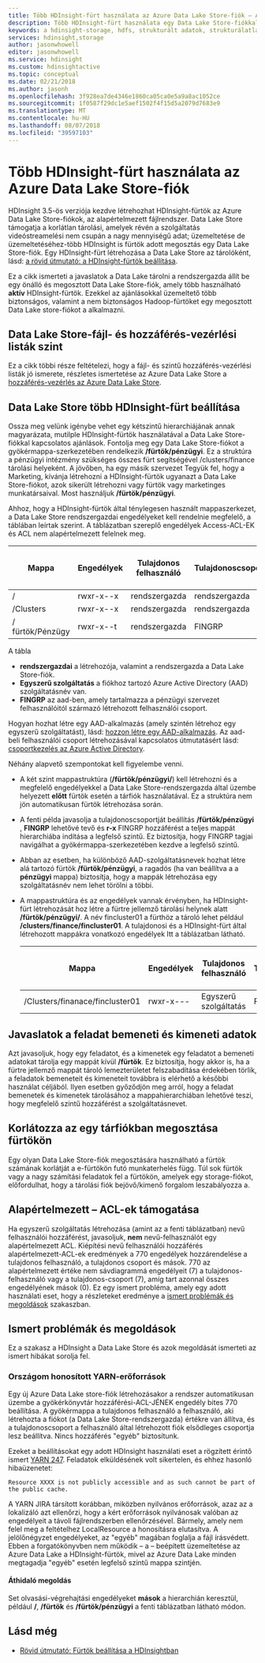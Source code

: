 ```yaml
---
title: Több HDInsight-fürt használata az Azure Data Lake Store-fiók – Azure
description: Több HDInsight-fürt használata egy Data Lake Store-fiókkal
keywords: a hdinsight-storage, hdfs, strukturált adatok, strukturálatlan adatok, data lake store
services: hdinsight,storage
author: jasonwhowell
editor: jasonwhowell
ms.service: hdinsight
ms.custom: hdinsightactive
ms.topic: conceptual
ms.date: 02/21/2018
ms.author: jasonh
ms.openlocfilehash: 3f928ea7de4346e1860ca05ca0e5a9a8ac1052ce
ms.sourcegitcommit: 1f0587f29dc1e5aef1502f4f15d5a2079d7683e9
ms.translationtype: MT
ms.contentlocale: hu-HU
ms.lasthandoff: 08/07/2018
ms.locfileid: "39597103"
---
```

# <a name="use-multiple-hdinsight-clusters-with-an-azure-data-lake-store-account"></a>Több HDInsight-fürt használata az Azure Data Lake Store-fiók

HDInsight 3.5-ös verziója kezdve létrehozhat HDInsight-fürtök az Azure Data Lake Store-fiókok, az alapértelmezett fájlrendszer.
Data Lake Store támogatja a korlátlan tárolási, amelyek révén a szolgáltatás videóstreamelési nem csupán a nagy mennyiségű adat; üzemeltetése de üzemeltetéséhez-több HDInsight is fürtök adott megosztás egy Data Lake Store-fiók. Egy HDInsight-fürt létrehozása a Data Lake Store az tárolóként, lásd: [a rövid útmutató: a HDInsight-fürtök beállítása](../storage/data-lake-storage/quickstart-create-connect-hdi-cluster.md).

Ez a cikk ismerteti a javaslatok a Data Lake tárolni a rendszergazda állít be egy önálló és megosztott Data Lake Store-fiók, amely több használható **aktív** HDInsight-fürtök. Ezekkel az ajánlásokkal üzemeltető több biztonságos, valamint a nem biztonságos Hadoop-fürtöket egy megosztott Data Lake store-fiókot a alkalmazni.


## <a name="data-lake-store-file-and-folder-level-acls"></a>Data Lake Store-fájl- és hozzáférés-vezérlési listák szint

Ez a cikk többi része feltételezi, hogy a fájl- és szintű hozzáférés-vezérlési listák jó ismerete, részletes ismertetése az Azure Data Lake Store a [hozzáférés-vezérlés az Azure Data Lake Store](../data-lake-store/data-lake-store-access-control.md).

## <a name="data-lake-store-setup-for-multiple-hdinsight-clusters"></a>Data Lake Store több HDInsight-fürt beállítása
Ossza meg velünk igénybe vehet egy kétszintű hierarchiájának annak magyarázata, mutilple HDInsight-fürtök használatával a Data Lake Store-fiókkal kapcsolatos ajánlások. Fontolja meg egy Data Lake Store-fiókot a gyökérmappa-szerkezetében rendelkezik **/fürtök/pénzügyi**. Ez a struktúra a pénzügyi intézmény szükséges összes fürt segítségével /clusters/finance tárolási helyeként. A jövőben, ha egy másik szervezet Tegyük fel, hogy a Marketing, kívánja létrehozni a HDInsight-fürtök ugyanazt a Data Lake Store-fiókot, azok sikerült létrehozni vagy fürtök vagy marketinges munkatársaival. Most használjuk **/fürtök/pénzügyi**.

Ahhoz, hogy a HDInsight-fürtök által ténylegesen használt mappaszerkezet, a Data Lake Store rendszergazdai engedélyeket kell rendelnie megfelelő, a táblában leírtak szerint. A táblázatban szereplő engedélyek Access-ACL-EK és ACL nem alapértelmezett felelnek meg. 


|Mappa  |Engedélyek  |Tulajdonos felhasználó  |Tulajdonoscsoport  | Nevesített felhasználó | Névvel ellátott felhasználói engedélyek | Nevesített csoportra | Elnevezett biztonságicsoport-engedélyeit |
|---------|---------|---------|---------|---------|---------|---------|---------|
|/ | rwxr-x--x  |rendszergazda |rendszergazda  |Szolgáltatásnév |--x  |FINGRP   |r-x         |
|/Clusters | rwxr-x--x |rendszergazda |rendszergazda |Szolgáltatásnév |--x  |FINGRP |r-x         |
|/ fürtök/Pénzügy | rwxr-x--t |rendszergazda |FINGRP  |Szolgáltatásnév |rwx  |-  |-     |

A tábla

- **rendszergazdai** a létrehozója, valamint a rendszergazda a Data Lake Store-fiók.
- **Egyszerű szolgáltatás** a fiókhoz tartozó Azure Active Directory (AAD) szolgáltatásnév van.
- **FINGRP** az aad-ben, amely tartalmazza a pénzügyi szervezet felhasználóitól származó létrehozott felhasználói csoport.

Hogyan hozhat létre egy AAD-alkalmazás (amely szintén létrehoz egy egyszerű szolgáltatást), lásd: [hozzon létre egy AAD-alkalmazás](../azure-resource-manager/resource-group-create-service-principal-portal.md#create-an-azure-active-directory-application). Az aad-beli felhasználói csoport létrehozásával kapcsolatos útmutatásért lásd: [csoportkezelés az Azure Active Directory](../active-directory/fundamentals/active-directory-groups-create-azure-portal.md).

Néhány alapvető szempontokat kell figyelembe venni.

- A két szint mappastruktúra (**/fürtök/pénzügyi/**) kell létrehozni és a megfelelő engedélyekkel a Data Lake Store-rendszergazda által üzembe helyezett **előtt** fürtök esetén a tárfiók használatával. Ez a struktúra nem jön automatikusan fürtök létrehozása során.
- A fenti példa javasolja a tulajdonoscsoportját beállítás **/fürtök/pénzügyi** , **FINGRP** lehetővé tevő és **r-x** FINGRP hozzáférést a teljes mappát hierarchiába indítása a legfelső szintű. Ez biztosítja, hogy FINGRP tagjai navigálhat a gyökérmappa-szerkezetében kezdve a legfelső szintű.
- Abban az esetben, ha különböző AAD-szolgáltatásnevek hozhat létre alá tartozó fürtök **/fürtök/pénzügyi**, a ragadós (ha van beállítva a a **pénzügyi** mappa) biztosítja, hogy a mappák létrehozása egy szolgáltatásnév nem lehet törölni a többi.
- A mappastruktúra és az engedélyek vannak érvényben, ha HDInsight-fürt létrehozását hoz létre a fürtre jellemző tárolási helynek alatt **/fürtök/pénzügyi/**. A név fincluster01 a fürthöz a tároló lehet például **/clusters/finance/fincluster01**. A tulajdonosi és a HDInsight-fürt által létrehozott mappákra vonatkozó engedélyek Itt a táblázatban látható.

    |Mappa  |Engedélyek  |Tulajdonos felhasználó  |Tulajdonoscsoport  | Nevesített felhasználó | Névvel ellátott felhasználói engedélyek | Nevesített csoportra | Elnevezett biztonságicsoport-engedélyeit |
    |---------|---------|---------|---------|---------|---------|---------|---------|
    |/Clusters/finanace/fincluster01 | rwxr-x---  |Egyszerű szolgáltatás |FINGRP  |- |-  |-   |-  | 
   


## <a name="recommendations-for-job-input-and-output-data"></a>Javaslatok a feladat bemeneti és kimeneti adatok

Azt javasoljuk, hogy egy feladatot, és a kimenetek egy feladatot a bemeneti adatokat tárolja egy mappát kívül **/fürtök**. Ez biztosítja, hogy akkor is, ha a fürtre jellemző mappát tároló lemezterületet felszabadítása érdekében törlik, a feladatok bemeneteit és kimeneteit továbbra is elérhető a későbbi használat céljából. Ilyen esetben győződjön meg arról, hogy a feladat bemenetek és kimenetek tárolásához a mappahierarchiában lehetővé teszi, hogy megfelelő szintű hozzáférést a szolgáltatásnevet.

## <a name="limit-on-clusters-sharing-a-single-storage-account"></a>Korlátozza az egy tárfiókban megosztása fürtökön

Egy olyan Data Lake Store-fiók megosztására használható a fürtök számának korlátját a e-fürtökön futó munkaterhelés függ. Túl sok fürtök vagy a nagy számítási feladatok fel a fürtökön, amelyek egy storage-fiókot, előfordulhat, hogy a tárolási fiók bejövő/kimenő forgalom leszabályozza a.

## <a name="support-for-default-acls"></a>Alapértelmezett – ACL-ek támogatása

Ha egyszerű szolgáltatás létrehozása (amint az a fenti táblázatban) nevű felhasználói hozzáférést, javasoljuk, **nem** nevű-felhasználót egy alapértelmezett ACL. Kiépítési nevű felhasználói hozzáférés alapértelmezett-ACL-ek eredmények a 770 engedélyek hozzárendelése a tulajdonos felhasználó, a tulajdonos csoport és mások. 770 az alapértelmezett értéke nem sávdiagrammá engedélyeit (7) a tulajdonos-felhasználó vagy a tulajdonos-csoport (7), amíg tart azonnal összes engedélyének mások (0). Ez egy ismert probléma, amely egy adott használati eset, hogy a részleteket eredménye a [ismert problémák és megoldások](#known-issues-and-workarounds) szakaszban.

## <a name="known-issues-and-workarounds"></a>Ismert problémák és megoldások

Ez a szakasz a HDInsight a Data Lake Store és azok megoldását ismerteti az ismert hibákat sorolja fel.

### <a name="publicly-visible-localized-yarn-resources"></a>Országom honosított YARN-erőforrások

Egy új Azure Data Lake store-fiók létrehozásakor a rendszer automatikusan üzembe a gyökérkönyvtár hozzáférési-ACL-JÉNEK engedély bites 770 beállítása. A gyökérmappa a tulajdonos felhasználó a felhasználó, aki létrehozta a fiókot (a Data Lake Store-rendszergazda) értékre van állítva, és a tulajdonoscsoport a felhasználó által létrehozott fiók elsődleges csoportja lesz beállítva. Nincs hozzáférés "egyéb" biztosítunk.

Ezeket a beállításokat egy adott HDInsight használati eset a rögzített érintő ismert [YARN 247](https://hwxmonarch.atlassian.net/browse/YARN-247). Feladatok elküldésének volt sikertelen, és ehhez hasonló hibaüzenetet:

    Resource XXXX is not publicly accessible and as such cannot be part of the public cache.

A YARN JIRA társított korábban, miközben nyilvános erőforrások, azaz az a lokalizáló azt ellenőrzi, hogy a kért erőforrások nyilvánosak valóban az engedélyeit a távoli fájlrendszerben ellenőrzésével. Bármely, amely nem felel meg a feltételhez LocalResource a honosításra elutasítva. A jelölőnégyzet engedélyeket, az "egyéb" magában foglalja a fájl írásvédett. Ebben a forgatókönyvben nem működik – a – beépített üzemeltetése az Azure Data Lake a HDInsight-fürtök, mivel az Azure Data Lake minden megtagadja "egyéb" esetén legfelső szintű mappa szintjén.

#### <a name="workaround"></a>Áthidaló megoldás
Set olvasási-végrehajtási engedélyeket **mások** a hierarchián keresztül, például **/**, **/fürtök** és   **/fürtök/pénzügyi** a fenti táblázatban látható módon.

## <a name="see-also"></a>Lásd még

* [Rövid útmutató: Fürtök beállítása a HDInsightban](../storage/data-lake-storage/quickstart-create-connect-hdi-cluster.md)


